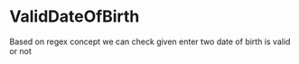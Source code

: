 # ValidDateOfBirth
Based on regex concept we can check given enter two date of birth is valid or not

